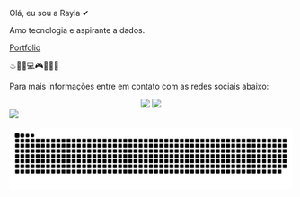 Olá, eu sou a Rayla ✔


Amo tecnologia e aspirante a dados.


[Portfolio](https://sites.google.com/view/portfoliodedados-rayla/projetos?authuser=1)

♨📝📎💻🎮👾👩‍💻

Para mais informações entre em contato com as redes sociais abaixo:
<center>
    <a href = "mailto: raylafernanda@hotmail.com"><img src="https://img.shields.io/badge/-Gmail-%23333?style=for-the-badge&logo=gmail&logoColor=white" target="_blank"></a>
<a href="https://www.linkedin.com/in/rayla-fernanda-405153215/"><img src = "https://img.shields.io/badge/linkedin-%230077B5.svg?&style=for-the-badge&logo=linkedin&logoColor=white&link=mailto:https://www.linkedin.com/in/rayla-silva-405153215/ "></a>
 </center>
 
 

<img height="180em" src="https://github-readme-stats.vercel.app/api/top-langs/?username=raylasilva&layout=compact&langs_count=7&theme=dracula"/>
 
 
 ![Snake animation](https://github.com/raylasilva/raylasilva/blob/output/github-contribution-grid-snake.svg)

 
